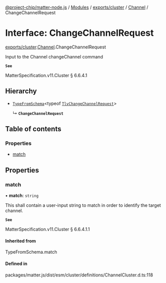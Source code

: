 [@project-chip/matter-node.js](../README.md) / [Modules](../modules.md) / [exports/cluster](../modules/exports_cluster.md) / [Channel](../modules/exports_cluster.Channel.md) / ChangeChannelRequest

# Interface: ChangeChannelRequest

[exports/cluster](../modules/exports_cluster.md).[Channel](../modules/exports_cluster.Channel.md).ChangeChannelRequest

Input to the Channel changeChannel command

**`See`**

MatterSpecification.v11.Cluster § 6.6.4.1

## Hierarchy

- [`TypeFromSchema`](../modules/exports_tlv.md#typefromschema)\<typeof [`TlvChangeChannelRequest`](../modules/exports_cluster.Channel.md#tlvchangechannelrequest)\>

  ↳ **`ChangeChannelRequest`**

## Table of contents

### Properties

- [match](exports_cluster.Channel.ChangeChannelRequest.md#match)

## Properties

### match

• **match**: `string`

This shall contain a user-input string to match in order to identify the target channel.

**`See`**

MatterSpecification.v11.Cluster § 6.6.4.1.1

#### Inherited from

TypeFromSchema.match

#### Defined in

packages/matter.js/dist/esm/cluster/definitions/ChannelCluster.d.ts:118
